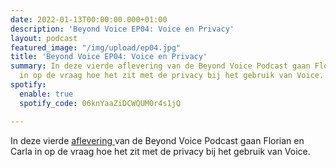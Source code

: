 ```yaml
---
date: 2022-01-13T00:00:00.000+01:00
description: 'Beyond Voice EP04: Voice en Privacy'
layout: podcast
featured_image: "/img/upload/ep04.jpg"
title: 'Beyond Voice EP04: Voice en Privacy'
summary: In deze vierde aflevering van de Beyond Voice Podcast gaan Florian en Carla
  in op de vraag hoe het zit met de privacy bij het gebruik van Voice.
spotify:
  enable: true
  spotify_code: 06knYaaZiDCWQUM0r4s1jQ

---
```

In deze vierde [aflevering ](https://beyondvoice.fm/podcast/ep04-voice-en-privacy/)van de Beyond Voice Podcast gaan Florian en Carla in op de vraag hoe het zit met de privacy bij het gebruik van Voice.